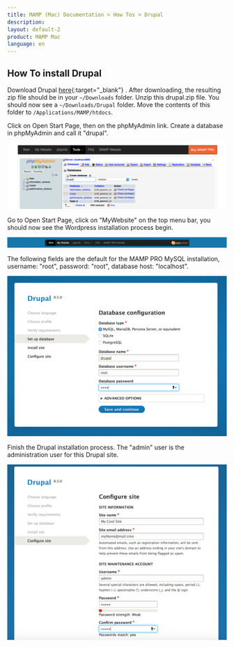 ```yaml
---
title: MAMP (Mac) Documentation > How Tos > Drupal
description: 
layout: default-2
product: MAMP Mac
language: en
---
```


## How To install Drupal

Download Drupal [here](https://drupal.org){:target="_blank"} . After downloading, the resulting zip file should be in your `~/Downloads` folder. Unzip this drupal.zip file. You should now see a `~/Downloads/Drupal` folder. Move the contents of this folder  to `/Applications/MAMP/htdocs`.

Click on Open Start Page, then on the phpMyAdmin link. Create a database in phpMyAdmin and call it "drupal".

![MAMP](/en/MAMP-Mac/How-Tos/Drupal/phpMyAdminDrupal.png)

Go to Open Start Page, click on  "MyWebsite" on the top menu bar, you should now see the Wordpress installation process begin.

![MAMP](/en/MAMP-Mac/How-Tos/Wordpress/MyWebsiteLink.png)

The following fields are the default for the MAMP PRO MySQL installation, username: "root", password: "root", database host: "localhost".

![MAMP](/en/MAMP-Mac/How-Tos/Drupal/drupalWizard1.png)

Finish the Drupal installation process. The "admin" user is the administration user for this Drupal site.

![MAMP](/en/MAMP-Mac/How-Tos/Drupal/drupalWizard2.png)




